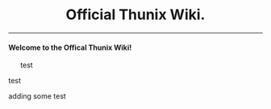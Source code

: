 <center><h1>Official Thunix Wiki.</h1></center>       <!-- Make Image?-->
<!-- Buttons Here... -->

---
#### Welcome to the Offical Thunix Wiki!

&nbsp;&nbsp;&nbsp;&nbsp;&nbsp;&nbsp;test

test

adding some test
